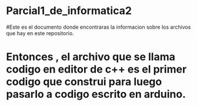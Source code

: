 # Parcial1_de_informatica2
#Este es el documento donde encontraras la informacion sobre los archivos que hay en este repositorio.
#  Entonces ,  el  archivo  que se llama  codigo en editor de c++  es  el primer  codigo  que   construi  para  luego  pasarlo a codigo escrito  en  arduino.
